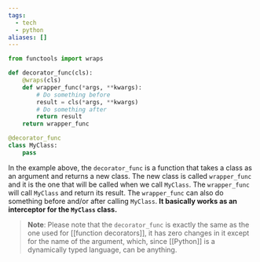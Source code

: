 ```yaml
---
tags:
  - tech
  - python
aliases: []
---
```

```python
from functools import wraps

def decorator_func(cls):
    @wraps(cls)
    def wrapper_func(*args, **kwargs):
        # Do something before
        result = cls(*args, **kwargs)
        # Do something after
        return result
    return wrapper_func

@decorator_func
class MyClass:
    pass
```

In the example above, the `decorator_func` is a function that takes a class as an argument and returns a new class. The new class is called `wrapper_func` and it is the one that will be called when we call `MyClass`. The `wrapper_func` will call `MyClass` and return its result. The `wrapper_func` can also do something before and/or after calling `MyClass`. **It basically works as an interceptor for the `MyClass` class.**

> **Note**: Please note that the `decorator_func` is exactly the same as the one used for [[function decorators]], it has zero changes in it except for the name of the argument, which, since [[Python]] is a dynamically typed language, can be anything.